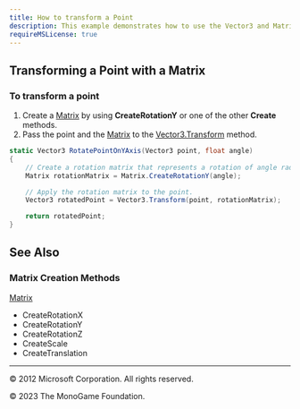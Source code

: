 ```yaml
---
title: How to transform a Point
description: This example demonstrates how to use the Vector3 and Matrix classes to transform a point. A matrix transform can include scaling, rotating, and translating information.
requireMSLicense: true
---
```


## Transforming a Point with a Matrix

### To transform a point

1. Create a [Matrix](xref:Microsoft.Xna.Framework.Matrix) by using **CreateRotationY** or one of the other **Create** methods.
2. Pass the point and the [Matrix](xref:Microsoft.Xna.Framework.Matrix) to the [Vector3.Transform](xref:Microsoft.Xna.Framework.Vector3) method.

```csharp
static Vector3 RotatePointOnYAxis(Vector3 point, float angle)
{
    // Create a rotation matrix that represents a rotation of angle radians.
    Matrix rotationMatrix = Matrix.CreateRotationY(angle);

    // Apply the rotation matrix to the point.
    Vector3 rotatedPoint = Vector3.Transform(point, rotationMatrix);

    return rotatedPoint;
}
```

## See Also

### Matrix Creation Methods

[Matrix](xref:Microsoft.Xna.Framework.Matrix)

* CreateRotationX
* CreateRotationY
* CreateRotationZ
* CreateScale
* CreateTranslation

---

© 2012 Microsoft Corporation. All rights reserved.  

© 2023 The MonoGame Foundation.
